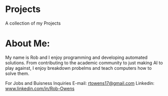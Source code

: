 # Projects
A collection of my Projects

# About Me:
My name is Rob and I enjoy programming and developing automated solutions. From contributing to the academic community to just making AI to play against, I enjoy breakdown probelms and teach computers how to solve them.

For Jobs and Buisness Inquiries
E-mail: rtowens17@gmail.com 
Linkedin: www.linkedin.com/in/Rob-Owens


